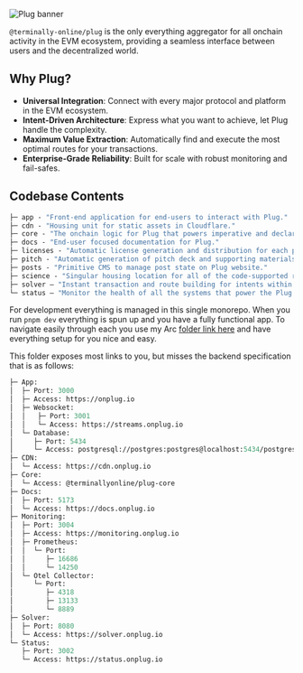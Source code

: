 ![Plug banner](/plug.png)

`@terminally-online/plug` is the only everything aggregator for all onchain activity in the EVM ecosystem, providing a seamless interface between users and the decentralized world.

## Why Plug?

-   **Universal Integration**: Connect with every major protocol and platform in the EVM ecosystem.
-   **Intent-Driven Architecture**: Express what you want to achieve, let Plug handle the complexity.
-   **Maximum Value Extraction**: Automatically find and execute the most optimal routes for your transactions.
-   **Enterprise-Grade Reliability**: Built for scale with robust monitoring and fail-safes.

## Codebase Contents

```ml
├─ app - "Front-end application for end-users to interact with Plug."
├─ cdn - "Housing unit for static assets in Cloudflare."
├─ core - "The onchain logic for Plug that powers imperative and declarative intents."
├─ docs - "End-user focused documentation for Plug."
├─ licenses - "Automatic license generation and distribution for each package of Plug."
├─ pitch - "Automatic generation of pitch deck and supporting materials."
├─ posts - "Primitive CMS to manage post state on Plug website."
├─ science - "Singular housing location for all of the code-supported research of the ecosystem."
├─ solver — "Instant transaction and route building for intents within Plug."
└─ status — "Monitor the health of all the systems that power the Plug ecosystem."
```

For development everything is managed in this single monorepo. When you run `pnpm dev` everything is spun up and you have a fully functional app. To navigate easily through each you use my Arc [folder link here](https://arc.net/folder/671D8AF0-B946-4768-BDEC-AF9E1A3D53C4) and have everything setup for you nice and easy.

This folder exposes most links to you, but misses the backend specification that is as follows:

```ml
├─ App:
│  ├─ Port: 3000
│  ├─ Access: https://onplug.io
│  ├─ Websocket:
│  │   ├─ Port: 3001
│  │   └─ Access: https://streams.onplug.io
│  └─ Database:
│     ├─ Port: 5434
│     └─ Access: postgresql://postgres:postgres@localhost:5434/postgres
├─ CDN:
│  └─ Access: https://cdn.onplug.io
├─ Core:
│  └─ Access: @terminallyonline/plug-core
├─ Docs:
│  ├─ Port: 5173
│  └─ Access: https://docs.onplug.io
├─ Monitoring:
│  ├─ Port: 3004
│  ├─ Access: https://monitoring.onplug.io
│  ├─ Prometheus:
│  │  └─ Port:
│  │     ├─ 16686
│  │     └─ 14250
│  └─ Otel Collector:
│     └─ Port:
│        ├─ 4318
│        ├─ 13133
│        └─ 8889
├─ Solver:
│  ├─ Port: 8080
│  └─ Access: https://solver.onplug.io
└─ Status:
   ├─ Port: 3002
   └─ Access: https://status.onplug.io
```
